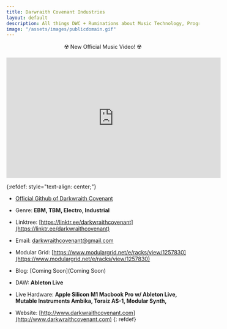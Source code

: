 ```yaml
---
title: Darwraith Covenant Industries
layout: default
description: All things DWC + Ruminations about Music Technology, Programming, and Politics.
image: "/assets/images/publicdomain.gif"
---
```

<center><p> ☢️ New Official Music Video! ☢️</p></center>
<div class="vidalign">
<iframe width="560" height="315" src="https://www.youtube.com/embed/3bP4ZFvVcy4" frameborder="0"  allow="accelerometer;clipboard-write; encrypted-media; modest-branding; gyroscope; picture-in-picture; web-share" allowfullscreen > </iframe>
</div>

{:refdef: style="text-align: center;"}
- [Official Github of Darkwraith Covenant](https://github.com/darkwraithcovenant)

- Genre: **EBM, TBM, Electro, Industrial**

- Linktree: [https://linktr.ee/darkwraithcovenant](https://linktr.ee/darkwraithcovenant)

- Email: [darkwraithcovenant@gmail.com](mailto:darkwraithcovenant@gmail.com)

- Modular Grid: [https://www.modulargrid.net/e/racks/view/1257830](https://www.modulargrid.net/e/racks/view/1257830)

- Blog: [Coming Soon](Coming Soon)

- DAW: **Ableton Live**

- Live Hardware: **Apple Silicon M1 Macbook Pro w/ Ableton Live, Mutable Instruments Ambika, Toraiz AS-1, Modular Synth,**

- Website: [http://www.darkwraithcovenant.com](http://www.darkwraithcovenant.com)
{: refdef} 
